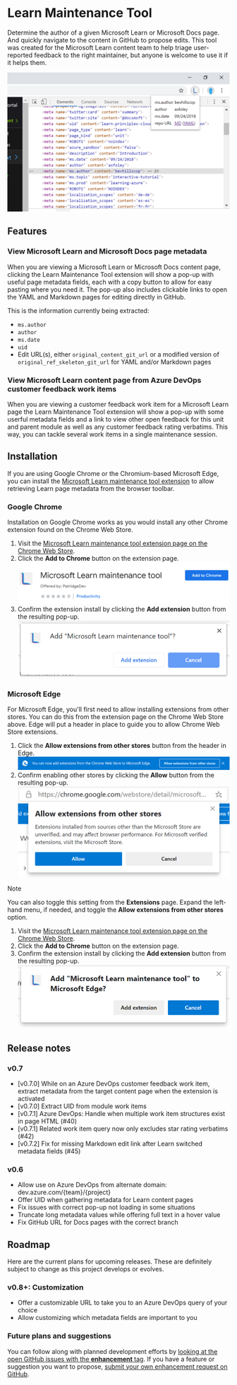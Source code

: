 # Learn Maintenance Tool

Determine the author of a given Microsoft Learn or Microsoft Docs page. And quickly navigate to the content in GitHub to propose edits. This tool was created for the Microsoft Learn content team to help triage user-reported feedback to the right maintainer, but anyone is welcome to use it if it helps them.

![Screenshot of the Microsoft Learn maintenance tool Chrome extension showing a page's author, date, and edit link metadata loaded.](media/extension-screenshot-large-v0.2.5.png)

## Features

### View Microsoft Learn and Microsoft Docs page metadata

When you are viewing a Microsoft Learn or Microsoft Docs content page, clicking the Learn Maintenance Tool extension will show a pop-up with useful page metadata fields, each with a copy button to allow for easy pasting where you need it. The pop-up also includes clickable links to open the YAML and Markdown pages for editing directly in GitHub.

This is the information currently being extracted:

* `ms.author`
* `author`
* `ms.date`
* `uid`
* Edit URL(s), either `original_content_git_url` or a modified version of `original_ref_skeleton_git_url` for YAML and/or Markdown pages

### View Microsoft Learn content page from Azure DevOps customer feedback work items

When you are viewing a customer feedback work item for a Microsoft Learn page the Learn Maintenance Tool extension will show a pop-up with some userful metadata fields and a link to view other open feedback for this unit and parent module as well as any customer feedback rating verbatims. This way, you can tackle several work items in a single maintenance session.

## Installation

If you are using Google Chrome or the Chromium-based Microsoft Edge, you can install the [Microsoft Learn maintenance tool extension](https://chrome.google.com/webstore/detail/microsoft-learn-maintenan/kagphmnlicelfcbbhhmgjcpgnbponlda) to allow retrieving Learn page metadata from the browser toolbar.

### Google Chrome

Installation on Google Chrome works as you would install any other Chrome extension found on the Chrome Web Store.

1. Visit the [Microsoft Learn maintenance tool extension page on the Chrome Web Store](https://chrome.google.com/webstore/detail/microsoft-learn-maintenan/kagphmnlicelfcbbhhmgjcpgnbponlda).
1. Click the **Add to Chrome** button on the extension page.
    ![Screenshot of Microsoft Learn maintenance tool Chrome extension page](media/chrome-extension-page-add-to-chrome.png)
1. Confirm the extension install by clicking the **Add extension** button from the resulting pop-up.
    ![Screenshot of pop-up prompt confirming Chrome extension install](media/chrome-confirm-extension-install.png)

### Microsoft Edge

For Microsoft Edge, you'll first need to allow installing extensions from other stores. You can do this from the extension page on the Chrome Web Store above. Edge will put a header in place to guide you to allow Chrome Web Store extensions.

1. Click the **Allow extensions from other stores** button from the header in Edge.
    ![Screenshot of the top bar added to the Chrome Web Store by Microsoft Edge stating, "You can now add extensions from the Chrome Web Store to Microsoft Edge"](media/edge-install-chrome-extension-bar.png)
1. Confirm enabling other stores by clicking the **Allow** button from the resulting pop-up.
    ![Screenshot of the pop-up alert shown when asking Edge to allow extensions from other stores](media/edge-confirm-allow-other-stores.png)

> [!NOTE]
> You can also toggle this setting from the **Extensions** page. Expand the left-hand menu, if needed, and toggle the **Allow extensions from other stores** option.

1. Visit the [Microsoft Learn maintenance tool extension page on the Chrome Web Store](https://chrome.google.com/webstore/detail/microsoft-learn-maintenan/kagphmnlicelfcbbhhmgjcpgnbponlda).
1. Click the **Add to Chrome** button on the extension page.
1. Confirm the extension install by clicking the **Add extension** button from the resulting pop-up.
    ![Screenshot of pop-up prompt confirming Chrome extension install](media/edge-confirm-extension-install.png)

## Release notes

### v0.7

* [v0.7.0] While on an Azure DevOps customer feedback work item, extract metadata from the target content page when the extension is activated
* [v0.7.0] Extract UID from module work items
* [v0.7.1] Azure DevOps: Handle when multiple work item structures exist in page HTML (#40)
* [v0.7.1] Related work item query now only excludes star rating verbatims (#42)
* [v0.7.2] Fix for missing Markdown edit link after Learn switched metadata fields (#45)

### v0.6

* Allow use on Azure DevOps from alternate domain: dev.azure.com/{team}/{project}
* Offer UID when gathering metadata for Learn content pages
* Fix issues with correct pop-up not loading in some situations
* Truncate long metadata values while offering full text in a hover value
* Fix GitHub URL for Docs pages with the correct branch

## Roadmap

Here are the current plans for upcoming releases. These are definitely subject to change as this project develops or evolves.

### v0.8+: Customization

* Offer a customizable URL to take you to an Azure DevOps query of your choice
* Allow customizing which metadata fields are important to you

### Future plans and suggestions

You can follow along with planned development efforts by [looking at the open GitHub issues with the **enhancement** tag](https://github.com/patridge/learn-metadata-tool/issues?q=is%3Aissue+is%3Aopen+label%3Aenhancement). If you have a feature or suggestion you want to propose, [submit your own enhancement request on GitHub](https://github.com/patridge/learn-metadata-tool/issues/new?labels=enhancement).
